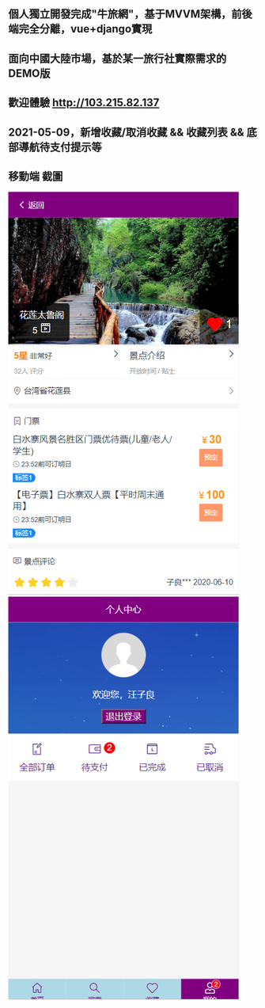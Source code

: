 ## 個人獨立開發完成"牛旅網"，基于MVVM架構，前後端完全分離，vue+django實現
## 面向中國大陸市場，基於某一旅行社實際需求的DEMO版
## 歡迎體驗 http://103.215.82.137
## 2021-05-09，新增收藏/取消收藏 && 收藏列表 && 底部導航待支付提示等
## 移動端 截圖
![img1](https://github.com/wjl77/mtrip/blob/main/mtrip1.png)
![img2](https://github.com/wjl77/mtrip/blob/main/mtrip2.png)


